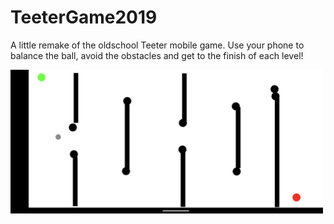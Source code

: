 # TeeterGame2019
A little remake of the oldschool Teeter mobile game. Use your phone to balance the ball, avoid the obstacles and get to the finish of each level!

<img width="500" alt="Teeter screenshot" src="https://github.com/minarja1/TeeterGame2019/blob/master/app/src/main/res/drawable-v24/scrnshot.png">
